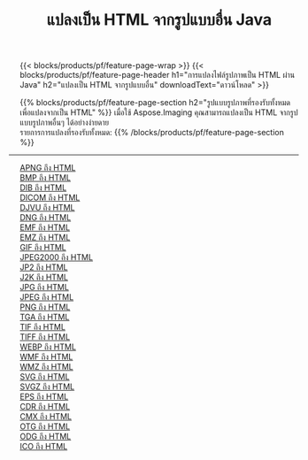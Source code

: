 ﻿---
title: แปลงเป็น HTML จากรูปแบบอื่น Java 
weight: 3920
url: /th/java/conversion/to/html 
lang: th
langdirlevel: 2
locales: zh-hans,ja,it,ru,de,es,fr,nl,id,lt,pl,pt,vi,tr,ko,zh-hant,ar,hi,th,sv,cs,uk,he
description: เมื่อใช้ Aspose.Imaging คุณสามารถแปลงเป็น HTML จากรูปแบบอื่นได้อย่างง่ายดาย
---

{{< blocks/products/pf/feature-page-wrap >}}
{{< blocks/products/pf/feature-page-header h1="การแปลงไฟล์รูปภาพเป็น HTML ผ่าน Java" h2="แปลงเป็น HTML จากรูปแบบอื่น" downloadText="ดาวน์โหลด" >}}


{{% blocks/products/pf/feature-page-section  h2="รูปแบบรูปภาพที่รองรับทั้งหมดเพื่อแปลงจากเป็น HTML" %}}
เมื่อใช้ Aspose.Imaging คุณสามารถแปลงเป็น HTML จากรูปแบบรูปภาพอื่นๆ ได้อย่างง่ายดาย
<br/>
รายการการแปลงที่รองรับทั้งหมด:
{{% /blocks/products/pf/feature-page-section %}}
<div class="container-fluid productfamilypage bg-gray">
    <div class="convertypes bg-gray agp-content section">
        <div class="container">
		<hr style="margin-left:-20px;"/>
		<div class="row other-converters">
		    <div class='col-md-2 other-converter remove-lp remove-rp'><a href="/imaging/th/java/conversion/apng-to-html" >APNG ถึง HTML</a></div>
<div class='col-md-2 other-converter remove-lp remove-rp'><a href="/imaging/th/java/conversion/bmp-to-html" >BMP ถึง HTML</a></div>
<div class='col-md-2 other-converter remove-lp remove-rp'><a href="/imaging/th/java/conversion/dib-to-html" >DIB ถึง HTML</a></div>
<div class='col-md-2 other-converter remove-lp remove-rp'><a href="/imaging/th/java/conversion/dicom-to-html" >DICOM ถึง HTML</a></div>
<div class='col-md-2 other-converter remove-lp remove-rp'><a href="/imaging/th/java/conversion/djvu-to-html" >DJVU ถึง HTML</a></div>
<div class='col-md-2 other-converter remove-lp remove-rp'><a href="/imaging/th/java/conversion/dng-to-html" >DNG ถึง HTML</a></div>
<div class='col-md-2 other-converter remove-lp remove-rp'><a href="/imaging/th/java/conversion/emf-to-html" >EMF ถึง HTML</a></div>
<div class='col-md-2 other-converter remove-lp remove-rp'><a href="/imaging/th/java/conversion/emz-to-html" >EMZ ถึง HTML</a></div>
<div class='col-md-2 other-converter remove-lp remove-rp'><a href="/imaging/th/java/conversion/gif-to-html" >GIF ถึง HTML</a></div>
<div class='col-md-2 other-converter remove-lp remove-rp'><a href="/imaging/th/java/conversion/jpeg2000-to-html" >JPEG2000 ถึง HTML</a></div>
<div class='col-md-2 other-converter remove-lp remove-rp'><a href="/imaging/th/java/conversion/jp2-to-html" >JP2 ถึง HTML</a></div>
<div class='col-md-2 other-converter remove-lp remove-rp'><a href="/imaging/th/java/conversion/j2k-to-html" >J2K ถึง HTML</a></div>
<div class='col-md-2 other-converter remove-lp remove-rp'><a href="/imaging/th/java/conversion/jpg-to-html" >JPG ถึง HTML</a></div>
<div class='col-md-2 other-converter remove-lp remove-rp'><a href="/imaging/th/java/conversion/jpeg-to-html" >JPEG ถึง HTML</a></div>
<div class='col-md-2 other-converter remove-lp remove-rp'><a href="/imaging/th/java/conversion/png-to-html" >PNG ถึง HTML</a></div>
<div class='col-md-2 other-converter remove-lp remove-rp'><a href="/imaging/th/java/conversion/tga-to-html" >TGA ถึง HTML</a></div>
<div class='col-md-2 other-converter remove-lp remove-rp'><a href="/imaging/th/java/conversion/tif-to-html" >TIF ถึง HTML</a></div>
<div class='col-md-2 other-converter remove-lp remove-rp'><a href="/imaging/th/java/conversion/tiff-to-html" >TIFF ถึง HTML</a></div>
<div class='col-md-2 other-converter remove-lp remove-rp'><a href="/imaging/th/java/conversion/webp-to-html" >WEBP ถึง HTML</a></div>
<div class='col-md-2 other-converter remove-lp remove-rp'><a href="/imaging/th/java/conversion/wmf-to-html" >WMF ถึง HTML</a></div>
<div class='col-md-2 other-converter remove-lp remove-rp'><a href="/imaging/th/java/conversion/wmz-to-html" >WMZ ถึง HTML</a></div>
<div class='col-md-2 other-converter remove-lp remove-rp'><a href="/imaging/th/java/conversion/svg-to-html" >SVG ถึง HTML</a></div>
<div class='col-md-2 other-converter remove-lp remove-rp'><a href="/imaging/th/java/conversion/svgz-to-html" >SVGZ ถึง HTML</a></div>
<div class='col-md-2 other-converter remove-lp remove-rp'><a href="/imaging/th/java/conversion/eps-to-html" >EPS ถึง HTML</a></div>
<div class='col-md-2 other-converter remove-lp remove-rp'><a href="/imaging/th/java/conversion/cdr-to-html" >CDR ถึง HTML</a></div>
<div class='col-md-2 other-converter remove-lp remove-rp'><a href="/imaging/th/java/conversion/cmx-to-html" >CMX ถึง HTML</a></div>
<div class='col-md-2 other-converter remove-lp remove-rp'><a href="/imaging/th/java/conversion/otg-to-html" >OTG ถึง HTML</a></div>
<div class='col-md-2 other-converter remove-lp remove-rp'><a href="/imaging/th/java/conversion/odg-to-html" >ODG ถึง HTML</a></div>
<div class='col-md-2 other-converter remove-lp remove-rp'><a href="/imaging/th/java/conversion/ico-to-html" >ICO ถึง HTML</a></div>
                </div>
        </div>
    </div>
</div>
<br/>

